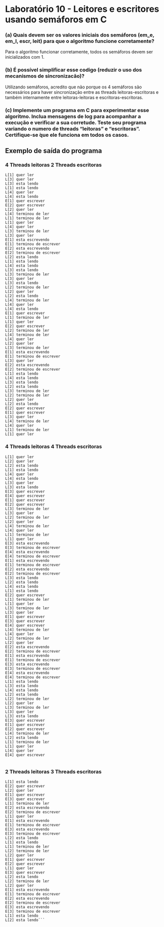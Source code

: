 <h1>Laboratório 10 - Leitores e escritores usando semáforos em C</h1>

### (a) Quais devem ser os valores iniciais dos semáforos (em_e, em_l, escr, leit) para que o algoritmo funcione corretamente?

Para o algoritmo funcionar corretamente, todos os semáforos devem ser inicializados com 1.

### (b) É possível simplificar esse codigo (reduzir o uso dos mecanismos de sincronizacão)?

Utilizando semáforos, acredito que não porque os 4 semáforos são necessários para haver sincronização entre as threads leitoras-escritoras e também internamente entre leitoras-leitoras e escritoras-escritoras.

### (c) Implemente um programa em C para experimentar esse algoritmo. Inclua mensagens de log para acompanhar a execução e verificar a sua corretude. Teste seu programa variando o numero de threads “leitoras” e “escritoras”. Certifique-se  ́que ele funciona em todos os casos.
## Exemplo de saída do programa
### 4 Threads leitoras 2 Threads escritoras

``` 
L[1] quer ler
L[3] quer ler     
L[3] esta lendo   
L[1] esta lendo   
L[4] quer ler     
L[4] esta lendo   
E[1] quer escrever
E[2] quer escrever
L[2] quer ler     
L[4] terminou de ler
L[1] terminou de ler
L[1] quer ler       
L[4] quer ler       
L[3] terminou de ler
L[3] quer ler
E[1] esta escrevendo
E[1] terminou de escrever
E[2] esta escrevendo
E[2] terminou de escrever
L[2] esta lendo
L[1] esta lendo
L[4] esta lendo
L[3] esta lendo
L[3] terminou de ler
L[3] quer ler
L[3] esta lendo
L[2] terminou de ler
L[2] quer ler
L[2] esta lendo
L[4] terminou de ler
L[4] quer ler
L[4] esta lendo
E[1] quer escrever
L[1] terminou de ler
L[1] quer ler
E[2] quer escrever
L[2] terminou de ler
L[4] terminou de ler
L[4] quer ler
L[2] quer ler
L[3] terminou de ler
E[1] esta escrevendo
E[1] terminou de escrever
L[3] quer ler
E[2] esta escrevendo
E[2] terminou de escrever
L[1] esta lendo
L[4] esta lendo
L[3] esta lendo
L[2] esta lendo
L[3] terminou de ler
L[2] terminou de ler
L[2] quer ler
L[2] esta lendo
E[2] quer escrever
E[1] quer escrever
L[3] quer ler
L[4] terminou de ler
L[4] quer ler
L[1] terminou de ler
L[1] quer ler

```

### 4 Threads leitoras 4 Threads escritoras
```
L[1] quer ler
L[2] quer ler
L[2] esta lendo
L[1] esta lendo
L[4] quer ler
L[4] esta lendo
L[3] quer ler
L[3] esta lendo
E[3] quer escrever
E[4] quer escrever
E[1] quer escrever
E[2] quer escrever
L[3] terminou de ler
L[3] quer ler
L[2] terminou de ler
L[2] quer ler
L[4] terminou de ler
L[4] quer ler
L[1] terminou de ler
L[1] quer ler
E[3] esta escrevendo
E[3] terminou de escrever
E[4] esta escrevendo
E[4] terminou de escrever
E[1] esta escrevendo
E[1] terminou de escrever
E[2] esta escrevendo
E[2] terminou de escrever
L[3] esta lendo
L[2] esta lendo
L[4] esta lendo
L[1] esta lendo
E[2] quer escrever
L[1] terminou de ler
L[1] quer ler
L[3] terminou de ler
L[3] quer ler
E[1] quer escrever
E[3] quer escrever
E[4] quer escrever
L[4] terminou de ler
L[4] quer ler
L[2] terminou de ler
L[2] quer ler
E[2] esta escrevendo
E[2] terminou de escrever
E[1] esta escrevendo
E[1] terminou de escrever
E[3] esta escrevendo
E[3] terminou de escrever
E[4] esta escrevendo
E[4] terminou de escrever
L[1] esta lendo
L[3] esta lendo
L[4] esta lendo
L[2] esta lendo
L[2] terminou de ler
L[2] quer ler
L[3] terminou de ler
L[3] quer ler
L[3] esta lendo
E[3] quer escrever
E[1] quer escrever
E[2] quer escrever
L[4] terminou de ler
L[2] esta lendo
L[1] terminou de ler
L[1] quer ler
L[4] quer ler
E[4] quer escrever


```
### 2 Threads leitoras 3 Threads escritoras
```L[1] quer ler
L[1] esta lendo   
E[2] quer escrever
L[2] quer ler     
E[1] quer escrever
E[3] quer escrever
L[1] terminou de ler
E[2] esta escrevendo     
E[2] terminou de escrever
L[1] quer ler
E[1] esta escrevendo
E[1] terminou de escrever
E[3] esta escrevendo
E[3] terminou de escrever
L[2] esta lendo
L[1] esta lendo
L[1] terminou de ler
L[2] terminou de ler
L[2] quer ler
E[1] quer escrever
E[2] quer escrever
L[1] quer ler
E[3] quer escrever
L[2] esta lendo
L[2] terminou de ler
L[2] quer ler
E[1] esta escrevendo     
E[1] terminou de escrever
E[2] esta escrevendo     
E[2] terminou de escrever
E[3] esta escrevendo     
E[3] terminou de escrever
L[1] esta lendo
L[2] esta lendo```
